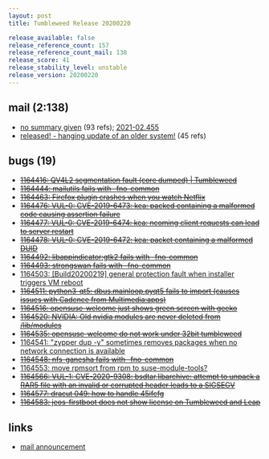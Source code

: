 ```yaml
---
layout: post
title: Tumbleweed Release 20200220

release_available: false
release_reference_count: 157
release_reference_count_mail: 138
release_score: 41
release_stability_level: unstable
release_version: 20200220
---
```


## mail (2:138)

- [no summary given](https://github.com/boombatower/tumbleweed-review/issues/10) (93 refs); [2021-02.455](https://github.com/boombatower/tumbleweed-review/issues/10)
- [released! - hanging update of an older system!](https://lists.opensuse.org/opensuse-factory/2020-02/msg00475.html) (45 refs)

## bugs (19)

<!--more-->

- ~~[1164416: QV4L2 segmentation fault (core dumped) | Tumbleweed](https://bugzilla.opensuse.org/show_bug.cgi?id=1164416)~~
- ~~[1164444: mailutils fails with -fno-common](https://bugzilla.opensuse.org/show_bug.cgi?id=1164444)~~
- ~~[1164463: Firefox plugin crashes when you watch Netflix](https://bugzilla.opensuse.org/show_bug.cgi?id=1164463)~~
- ~~[1164476: VUL-0: CVE-2019-6473: kea: packed containing a malformed code causing assertion failure](https://bugzilla.opensuse.org/show_bug.cgi?id=1164476)~~
- ~~[1164477: VUL-0: CVE-2019-6474: kea: ncoming client requests can lead to server restart](https://bugzilla.opensuse.org/show_bug.cgi?id=1164477)~~
- ~~[1164478: VUL-0: CVE-2019-6472: kea: packet containing a malformed DUID](https://bugzilla.opensuse.org/show_bug.cgi?id=1164478)~~
- ~~[1164492: libappindicator:gtk2 fails with -fno-common](https://bugzilla.opensuse.org/show_bug.cgi?id=1164492)~~
- ~~[1164493: strongswan fails with -fno-common](https://bugzilla.opensuse.org/show_bug.cgi?id=1164493)~~
- [1164503: \[Build20200219\] general protection fault when installer triggers VM reboot](https://bugzilla.opensuse.org/show_bug.cgi?id=1164503)
- ~~[1164511: python3-qt5: dbus.mainloop.pyqt5 fails to import (causes issues with Cadence from Multimedia:apps)](https://bugzilla.opensuse.org/show_bug.cgi?id=1164511)~~
- ~~[1164516: opensuse-welcome just shows green screen with geeko](https://bugzilla.opensuse.org/show_bug.cgi?id=1164516)~~
- ~~[1164520: NVIDIA: Old nvidia modules are never deleted from /lib/modules](https://bugzilla.opensuse.org/show_bug.cgi?id=1164520)~~
- ~~[1164535: opensuse-welcome do not work under 32bit tumbleweed](https://bugzilla.opensuse.org/show_bug.cgi?id=1164535)~~
- [1164541: "zypper dup -y" sometimes removes packages when no network connection is available](https://bugzilla.opensuse.org/show_bug.cgi?id=1164541)
- ~~[1164548: nfs-ganesha fails with -fno-common](https://bugzilla.opensuse.org/show_bug.cgi?id=1164548)~~
- [1164553: move rpmsort from rpm to suse-module-tools?](https://bugzilla.opensuse.org/show_bug.cgi?id=1164553)
- ~~[1164566: VUL-1: CVE-2020-9308: bsdtar,libarchive: attempt to unpack a RAR5 file with an invalid or corrupted header leads to a SIGSEGV](https://bugzilla.opensuse.org/show_bug.cgi?id=1164566)~~
- ~~[1164577: dracut 049: how to handle 45ifcfg](https://bugzilla.opensuse.org/show_bug.cgi?id=1164577)~~
- ~~[1164583: jeos-firstboot does not show license on Tumbleweed and Leap](https://bugzilla.opensuse.org/show_bug.cgi?id=1164583)~~



## links

- [mail announcement](https://github.com/boombatower/tumbleweed-review/issues/10)
